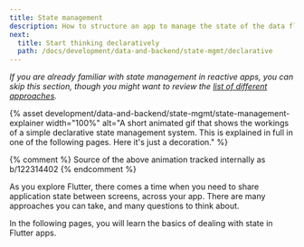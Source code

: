 ```yaml
---
title: State management
description: How to structure an app to manage the state of the data flowing through it.
next:
  title: Start thinking declaratively
  path: /docs/development/data-and-backend/state-mgmt/declarative
---
```


_If you are already familiar with state management in reactive apps, you can 
skip this section, though you might want to review the [list of different 
approaches](/docs/development/data-and-backend/state-mgmt/options)._

{% asset development/data-and-backend/state-mgmt/state-management-explainer width="100%" alt="A short animated gif that shows the workings of a simple declarative state management system. This is explained in full in one of the following pages. Here it's just a decoration." %}

{% comment %} 
Source of the above animation tracked internally as b/122314402 
{% endcomment %}

As you explore Flutter, there comes a time when you need to share application 
state between screens, across your app. There are many approaches you can take, 
and many questions to think about.

In the following pages, you will learn the basics of dealing with state in 
Flutter apps.
